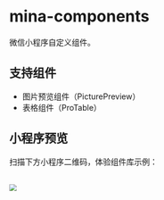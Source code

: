 # mina-components

微信小程序自定义组件。

## 支持组件

* 图片预览组件（PicturePreview）
* 表格组件（ProTable）

## 小程序预览

扫描下方小程序二维码，体验组件库示例：

<br />

<img src="https://data.yueluo.club/mina/mina_icon.jpg" style="zoom: 80%" />